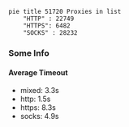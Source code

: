 
```mermaid
pie title 51720 Proxies in list
    "HTTP" : 22749
    "HTTPS": 6482
    "SOCKS" : 28232
```

### Some Info
#### Average Timeout

- mixed: 3.3s
- http: 1.5s
- https: 8.3s
- socks: 4.9s